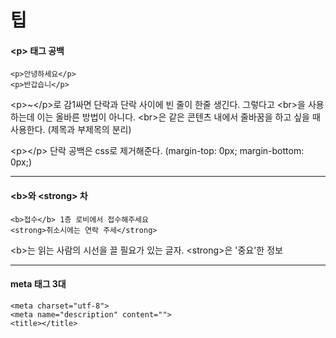 # 팁

#### &lt;p&gt; 태그 공백

```text
<p>안녕하세요</p>
<p>반갑습니</p>
```

&lt;p&gt;~&lt;/p&gt;로 감1싸면 단락과 단락 사이에 빈 줄이 한줄 생긴다. 그렇다고 &lt;br&gt;을 사용하는데 이는 올바른 방법이 아니다. &lt;br&gt;은 같은 콘텐츠 내에서 줄바꿈을 하고 싶을 때 사용한다. \(제목과 부제목의 분리\)

&lt;p&gt;&lt;/p&gt; 단락 공백은 css로 제거해준다. \(margin-top: 0px; margin-bottom: 0px;\)

---

#### &lt;b&gt;와 &lt;strong&gt; 차

```text
<b>접수</b> 1층 로비에서 접수해주세요
<strong>취소시에는 연락 주세</strong>
```

&lt;b&gt;는 읽는 사람의 시선을 끌 필요가 있는 글자. &lt;strong&gt;은 '중요'한 정보

---

#### meta 태그 3대

```text
<meta charset="utf-8">
<meta name="description" content="">
<title></title>
```

